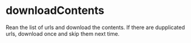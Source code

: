 # downloadContents
Rean the list of urls and download the contents.
If there are dupplicated urls, download once and skip them next time.
